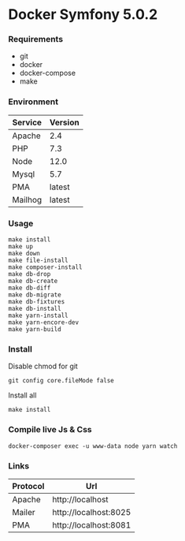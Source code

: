 # Docker Symfony 5.0.2

### Requirements

- git
- docker
- docker-compose
- make

### Environment

| Service   | Version |
| --------- | ------- |
| Apache    | 2.4     |
| PHP       | 7.3     |
| Node      | 12.0    |
| Mysql     | 5.7     |
| PMA       | latest  |
| Mailhog   | latest  |

### Usage

```
make install
make up
make down
make file-install
make composer-install
make db-drop
make db-create
make db-diff
make db-migrate
make db-fixtures
make db-install
make yarn-install
make yarn-encore-dev
make yarn-build
```

### Install

Disable chmod for git

```
git config core.fileMode false
```

Install all

```
make install
```

### Compile live Js & Css

```
docker-composer exec -u www-data node yarn watch
```

### Links

| Protocol  | Url                      |
| --------- | ------------------------ |
| Apache    | http://localhost         |
| Mailer    | http://localhost:8025    |
| PMA       | http://localhost:8081    |